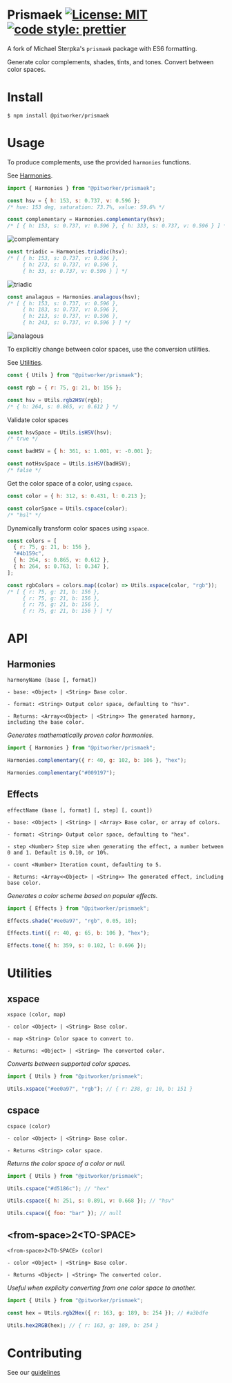 # Prismaek [![License: MIT](https://img.shields.io/badge/license-MIT-blue)](https://opensource.org/licenses/MIT) [![code style: prettier](https://img.shields.io/badge/code_style-prettier-ff69b4.svg)](https://github.com/prettier/prettier)

A fork of Michael Sterpka's `prismaek` package with ES6 formatting.

Generate color complements, shades, tints, and tones. Convert between color spaces.

# Install

```
$ npm install @pitworker/prismaek
```

# Usage

To produce complements, use the provided `harmonies` functions.

See [Harmonies](#Harmonies).

```js
import { Harmonies } from "@pitworker/prismaek";

const hsv = { h: 153, s: 0.737, v: 0.596 };
/* hue: 153 deg, saturation: 73.7%, value: 59.6% */

const complementary = Harmonies.complementary(hsv);
/* [ { h: 153, s: 0.737, v: 0.596 }, { h: 333, s: 0.737, v: 0.596 } ] */
```

![complementary](https://user-images.githubusercontent.com/15038724/118057317-92f8f480-b340-11eb-8a3d-5d3d1ba686ca.png)

```js
const triadic = Harmonies.triadic(hsv);
/* [ { h: 153, s: 0.737, v: 0.596 },
     { h: 273, s: 0.737, v: 0.596 },
     { h: 33, s: 0.737, v: 0.596 } ] */
```

![triadic](https://user-images.githubusercontent.com/15038724/118057439-d9e6ea00-b340-11eb-9638-2ae4cd9ce2be.png)

```js
const analagous = Harmonies.analagous(hsv);
/* [ { h: 153, s: 0.737, v: 0.596 },
     { h: 183, s: 0.737, v: 0.596 },
     { h: 213, s: 0.737, v: 0.596 },
     { h: 243, s: 0.737, v: 0.596 } ] */
```

![analagous](https://user-images.githubusercontent.com/15038724/118057897-c5572180-b341-11eb-91c3-6f4516ad66ad.png)

To explicitly change between color spaces, use the conversion utilities.

See [Utilities](#Utilities).

```js
const { Utils } from "@pitworker/prismaek");

const rgb = { r: 75, g: 21, b: 156 };

const hsv = Utils.rgb2HSV(rgb);
/* { h: 264, s: 0.865, v: 0.612 } */
```

Validate color spaces

```js
const hsvSpace = Utils.isHSV(hsv);
/* true */

const badHSV = { h: 361, s: 1.001, v: -0.001 };

const notHsvSpace = Utils.isHSV(badHSV);
/* false */
```

Get the color space of a color, using `cspace`.

```js
const color = { h: 312, s: 0.431, l: 0.213 };

const colorSpace = Utils.cspace(color);
/* "hsl" */
```

Dynamically transform color spaces using `xspace`.

```js
const colors = [
  { r: 75, g: 21, b: 156 },
  "#4b159c",
  { h: 264, s: 0.865, v: 0.612 },
  { h: 264, s: 0.763, l: 0.347 },
];

const rgbColors = colors.map((color) => Utils.xspace(color, "rgb"));
/* [ { r: 75, g: 21, b: 156 },
     { r: 75, g: 21, b: 156 },
     { r: 75, g: 21, b: 156 },
     { r: 75, g: 21, b: 156 } ] */
```

# API

## Harmonies

```
harmonyName (base [, format])

- base: <Object> | <String> Base color.

- format: <String> Output color space, defaulting to "hsv".

- Returns: <Array<<Object> | <String>> The generated harmony, including the base color.
```

_Generates mathematically proven color harmonies._

```js
import { Harmonies } from "@pitworker/prismaek";

Harmonies.complementary({ r: 40, g: 102, b: 106 }, "hex");

Harmonies.complementary("#009197");
```

## Effects

```
effectName (base [, format] [, step] [, count])

- base: <Object> | <String> | <Array> Base color, or array of colors.

- format: <String> Output color space, defaulting to "hex".

- step <Number> Step size when generating the effect, a number between 0 and 1. Default is 0.10, or 10%.

- count <Number> Iteration count, defaulting to 5.

- Returns: <Array<<Object> | <String>> The generated effect, including base color.
```

_Generates a color scheme based on popular effects._

```js
import { Effects } from "@pitworker/prismaek";

Effects.shade("#ee0a97", "rgb", 0.05, 10);

Effects.tint({ r: 40, g: 65, b: 106 }, "hex");

Effects.tone({ h: 359, s: 0.102, l: 0.696 });
```

# Utilities

## xspace

```
xspace (color, map)

- color <Object> | <String> Base color.

- map <String> Color space to convert to.

- Returns: <Object> | <String> The converted color.
```

_Converts between supported color spaces._

```js
import { Utils } from "@pitworker/prismaek";

Utils.xspace("#ee0a97", "rgb"); // { r: 238, g: 10, b: 151 }
```

## cspace

```
cspace (color)

- color <Object> | <String> Base color.

- Returns <String> color space.
```

_Returns the color space of a color or null._

```js
import { Utils } from "@pitworker/prismaek";

Utils.cspace("#d5186c"); // "hex"

Utils.cspace({ h: 251, s: 0.891, v: 0.668 }); // "hsv"

Utils.cspace({ foo: "bar" }); // null
```

## \<from-space>2\<TO-SPACE>

```
<from-space>2<TO-SPACE> (color)

- color <Object> | <String> Base color.

- Returns <Object> | <String> The converted color.
```

_Useful when explicity converting from one color space to another._

```js
import { Utils } from "@pitworker/prismaek";

const hex = Utils.rgb2Hex({ r: 163, g: 189, b: 254 }); // #a3bdfe

Utils.hex2RGB(hex); // { r: 163, g: 189, b: 254 }
```

# Contributing

See our [guidelines](https://github.com/mster/prismaek/blob/main/CONTRIBUTING.md)
